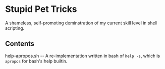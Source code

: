 # Stupid Pet Tricks

  A shameless, self-promoting deminstration of my current skill level in shell scripting.

## Contents 

help-apropos.sh -- A re-implementation written in bash of `help -s`, which is `apropos`
for bash's help builtin.
